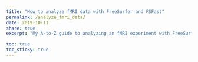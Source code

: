 ```yaml
---
title: "How to analyze fMRI data with FreeSurfer and FSFast"
permalink: /analyze_fmri_data/
date: 2019-10-11
share: true
excerpt: "My A-to-Z guide to analyzing an fMRI experiment with FreeSurfer and FSFast"

toc: true
toc_sticky: true
---
```

